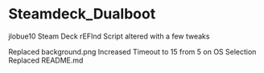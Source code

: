 # Steamdeck_Dualboot
jlobue10 Steam Deck rEFInd Script altered with a few tweaks

Replaced background.png
Increased Timeout to 15 from 5 on OS Selection
Replaced README.md
